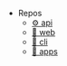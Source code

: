 - Repos
  - [⚙️ api](https://github.com/isabl-io/api)
  - [🚀 web](https://github.com/isabl-io/web)
  - [🤖 cli](https://github.com/isabl-io/cli)
  - [👾 apps](https://github.com/isabl-io/apps)
